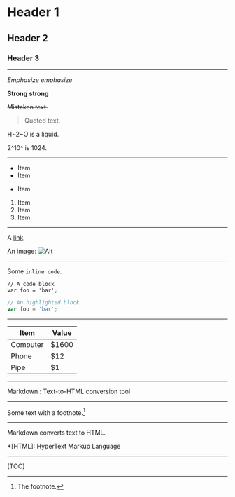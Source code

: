 # Header 1

## Header 2

### Header 3


-----


*Emphasize* _emphasize_

**Strong** __strong__

~~Mistaken text.~~

> Quoted text.

H~2~O is a liquid.

2^10^ is 1024.


-----


- Item
- Item
* Item

1. Item
2. Item
3. Item


-----


A [link](http://example.com).

An image: ![Alt](img.jpg)


-----


Some `inline code`.

```
// A code block
var foo = 'bar';
```

```js
// An highlighted block
var foo = 'bar';
```


-----


Item     | Value
-------- | -----
Computer | $1600
Phone    |   $12
Pipe     |    $1


-----


Markdown
:  Text-to-HTML conversion tool


-----


Some text with a footnote.[^1]

[^1]: The footnote.


-----


Markdown converts text to HTML.

*[HTML]: HyperText Markup Language


-----


[TOC]
